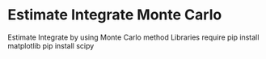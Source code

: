 # Estimate Integrate Monte Carlo
Estimate Integrate by using Monte Carlo method
Libraries require
	    pip install matplotlib
	    pip install scipy
